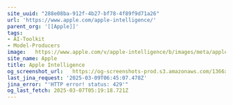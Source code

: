 ```yaml
---
site_uuid: "288e08ba-912f-4b27-bf78-4f89f9d71a26"
url: 'https://www.apple.com/apple-intelligence/'
parent_org: '[[Apple]]'
tags:
- AI-Toolkit
- Model-Producers
image:   https://www.apple.com/v/apple-intelligence/b/images/meta/apple_intelligence__ctd5n16vmioi_og.png?202502271945
site_name: Apple
title: Apple Intelligence
og_screenshot_url:   https://og-screenshots-prod.s3.amazonaws.com/1366x768/80/false/bce813dff2d6abac4b81c14fdb753b34a231cd8b2efea5481306fb08880c900d.jpeg
last_jina_request: '2025-03-09T06:45:07.478Z'
jina_error: "'HTTP error! status: 429'"
og_last_fetch: 2025-03-07T05:19:18.721Z
---
```


